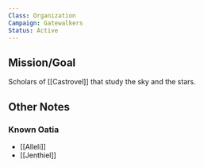```yaml
---
Class: Organization
Campaign: Gatewalkers
Status: Active
---
```

## Mission/Goal
Scholars of [[Castrovel]] that study the sky and the stars.
## Other Notes
### Known Oatia
- [[Alleli]]
- [[Jenthiel]]
